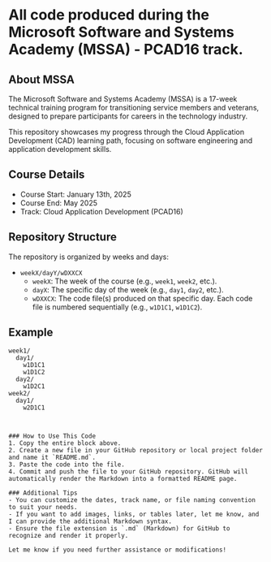 # All code produced during the Microsoft Software and Systems Academy (MSSA) - PCAD16 track.

## About MSSA
The Microsoft Software and Systems Academy (MSSA) is a 17-week technical training program for transitioning service members and veterans, designed to prepare participants for careers in the technology industry.

This repository showcases my progress through the Cloud Application Development (CAD) learning path, focusing on software engineering and application development skills.

## Course Details
- Course Start: January 13th, 2025
- Course End: May 2025
- Track: Cloud Application Development (PCAD16)

## Repository Structure
The repository is organized by weeks and days:

- `weekX/dayY/wDXXCX`
  - `weekX`: The week of the course (e.g., `week1`, `week2`, etc.).
  - `dayX`: The specific day of the week (e.g., `day1`, `day2`, etc.).
  - `wDXXCX`: The code file(s) produced on that specific day. Each code file is numbered sequentially (e.g., `w1D1C1`, `w1D1C2`).

## Example
```plaintext
week1/
  day1/
    w1D1C1
    w1D1C2
  day2/
    w1D2C1
week2/
  day1/
    w2D1C1



### How to Use This Code
1. Copy the entire block above.
2. Create a new file in your GitHub repository or local project folder and name it `README.md`.
3. Paste the code into the file.
4. Commit and push the file to your GitHub repository. GitHub will automatically render the Markdown into a formatted README page.

### Additional Tips
- You can customize the dates, track name, or file naming convention to suit your needs.
- If you want to add images, links, or tables later, let me know, and I can provide the additional Markdown syntax.
- Ensure the file extension is `.md` (Markdown) for GitHub to recognize and render it properly.

Let me know if you need further assistance or modifications!

